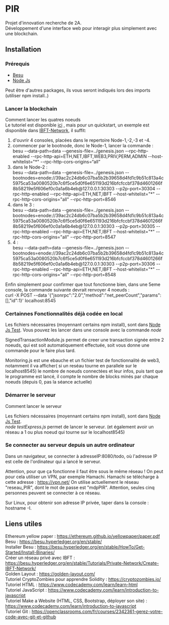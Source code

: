 # PIR
Projet d'innovation recherche de 2A. <br>
Développement d'une interface web pour interagir plus simplement avec une blockchain.

## Installation

### Prérequis
<ul>
  <li><a href="https://besu.hyperledger.org/en/stable/HowTo/Get-Started/Install-Binaries/">Besu<a></li>
  <li><a href="https://nodejs.org/en/">Node Js<a></li>
</ul>
    Peut être d'autres packages, ils vous seront indiqués lors des imports (utiliser npm install..)



### Lancer la blockchain
Comment lancer les quatres noeuds <br>
Le tutoriel est disponible <a href="https://besu.hyperledger.org/en/stable/Tutorials/Private-Network/Create-IBFT-Network/">ici<a> , mais pour un quickstart, un exemple est disponible dans <a href="https://github.com/ColineVL/PIR/tree/master/IBFT-Network">IBFT-Network<a>, il suffit:
  <ol>
    <li>d'ouvrir 4 consoles, placées dans le repertoire Node-1,-2,-3 et -4. </li>
    <li> commencer par le bootnode, donc le Node-1, lancer la commande : <br>
      besu --data-path=data --genesis-file=../genesis.json --rpc-http-enabled  --rpc-http-api=ETH,NET,IBFT,WEB3,PRIV,PERM,ADMIN --host-whitelist="*" --rpc-http-cors-origins=“all”  </li>
    <li> dans le Node-2 : <br>
      besu --data-path=data --genesis-file=../genesis.json --bootnodes=enode://39ac2c24db6c07ba5b2b39658d4fd1c9b51c813a4c5975ca53a0080520b7c6f5ce5d0f6e651193d216bfcfccbf378d4601266f8b58219e5f606ef0c0a1a6b4eb@127.0.0.1:30303 --p2p-port=30304 --rpc-http-enabled --rpc-http-api=ETH,NET,IBFT --host-whitelist="*" --rpc-http-cors-origins="all" --rpc-http-port=8546 </li>
    <li> dans le 3 : <br>
      besu --data-path=data --genesis-file=../genesis.json --bootnodes=enode://39ac2c24db6c07ba5b2b39658d4fd1c9b51c813a4c5975ca53a0080520b7c6f5ce5d0f6e651193d216bfcfccbf378d4601266f8b58219e5f606ef0c0a1a6b4eb@127.0.0.1:30303 --p2p-port=30305 --rpc-http-enabled --rpc-http-api=ETH,NET,IBFT --host-whitelist="*" --rpc-http-cors-origins="all" --rpc-http-port=8547  </li>
    <li> 4 : <br>
      besu --data-path=data --genesis-file=../genesis.json --bootnodes=enode://39ac2c24db6c07ba5b2b39658d4fd1c9b51c813a4c5975ca53a0080520b7c6f5ce5d0f6e651193d216bfcfccbf378d4601266f8b58219e5f606ef0c0a1a6b4eb@127.0.0.1:30303 --p2p-port=30306 --rpc-http-enabled --rpc-http-api=ETH,NET,IBFT --host-whitelist="*" --rpc-http-cors-origins="all" --rpc-http-port=8548   </li>
  </ol>
   Enfin simplement pour confirmer que tout fonctionne bien, dans une 5eme console, la commande suivante devrait renvoyer 4 noeuds : <br>
  curl -X POST --data '{"jsonrpc":"2.0","method":"net_peerCount","params":[],"id":1}' localhost:8545

### Certainnes Fonctionnalités déjà codée en local

Les fichiers nécessaires (moyennant certains npm install), sont dans <a href="https://github.com/ColineVL/PIR/tree/master/Node_Js_Tes">Node Js Test<a>. Vous pouvez les lancer dans une console avec la commande <i> node <nom du fichier> </i> <br> 
  
SignedTransactionModule.js permet de creer une transaction signée entre 2 noeuds, qui est soit automatiquement effectuée, soit vous donne une commande pour le faire plus tard.

Monitoring.js est une ebauche et un fichier test de fonctionnalité de web3, notamment il va afficher( si un reséau tourne en parallele sur le localhost8545) le nombre de noeuds connectées et leur infos, puis tant que le programme est lancé, il compte le nombre de blocks minés par chaque noeuds (depuis 0, pas la séance actuelle)


### Démarrer le serveur
Comment lancer le serveur <br>

Les fichiers nécessaires (moyennant certains npm install), sont dans <a href="https://github.com/ColineVL/PIR/tree/master/Node_Js_Tes">Node Js Test<a>. <br>
  <i> node testExpress.js </i> permet de lancer le serveur. (et également avoir un réseau a 1 ou plus noeud qui tourne sur le localhost8545)

### Se connecter au serveur depuis un autre ordinateur
Dans un navigateur, se connecter à adresseIP:8080/todo, où l'adresse IP est celle de l'ordinateur qui a lancé le serveur. 

Attention, pour que ça fonctionne il faut être sous le même réseau !
On peut pour cela utiliser un VPN, par exemple Hamachi. 
Hamachi se télécharge à cette adresse : https://vpn.net/
On utilise actuellement le réseau "reseau_PIR", dont le mot de passe est "mdpPIR". Attention, seules cinq personnes peuvent se connecter à ce réseau.

Sur Linux, pour obtenir son adresse IP privée, taper dans la console : hostname -I.

## Liens utiles
Ethereum yellow paper : https://ethereum.github.io/yellowpaper/paper.pdf <br>
Besu : https://besu.hyperledger.org/en/stable/ <br>
Installer Besu : https://besu.hyperledger.org/en/stable/HowTo/Get-Started/Install-Binaries/ <br>
Créer un réseau privé avec IBFT : https://besu.hyperledger.org/en/stable/Tutorials/Private-Network/Create-IBFT-Network/ <br>
Golden Layout : https://golden-layout.com/ <br>
Tutoriel CryptoZombies pour apprendre Solidity : https://cryptozombies.io/ <br>
Tutoriel HTML : https://www.codecademy.com/learn/learn-html <br>
Tutoriel JavaScript : https://www.codecademy.com/learn/introduction-to-javascript <br>
Tutoriel Make a Website (HTML, CSS, Bootstrap, déployer son site) : https://www.codecademy.com/learn/introduction-to-javascript <br>
Tutoriel Git : https://openclassrooms.com/fr/courses/2342361-gerez-votre-code-avec-git-et-github <br>
